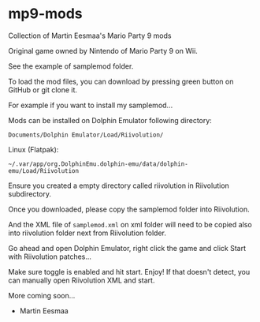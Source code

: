 # mp9-mods

Collection of Martin Eesmaa's Mario Party 9 mods

Original game owned by Nintendo of Mario Party 9 on Wii.

See the example of samplemod folder.

To load the mod files, you can download by pressing green button on GitHub
or git clone it.

For example if you want to install my samplemod...

Mods can be installed on Dolphin Emulator following directory:

```
Documents/Dolphin Emulator/Load/Riivolution/
```

Linux (Flatpak):

```
~/.var/app/org.DolphinEmu.dolphin-emu/data/dolphin-emu/Load/Riivolution
```

Ensure you created a empty directory called riivolution in Riivolution subdirectory.

Once you downloaded, please copy the samplemod folder into Riivolution.

And the XML file of `samplemod.xml` on xml folder will need to be copied also into riivolution folder next from Riivolution folder.

Go ahead and open Dolphin Emulator, right click the game and click Start with Riivolution patches...

Make sure toggle is enabled and hit start. Enjoy! If that doesn't detect, you can manually open Riivolution XML and start.

More coming soon...

- Martin Eesmaa